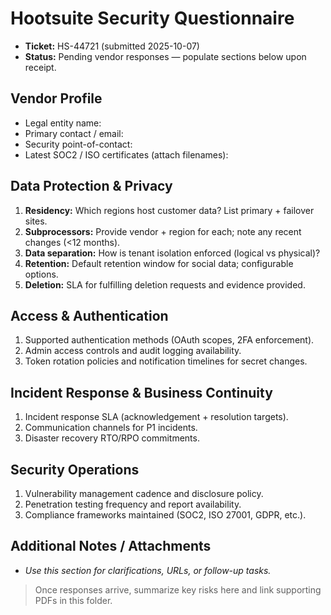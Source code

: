 # Hootsuite Security Questionnaire

- **Ticket:** HS-44721 (submitted 2025-10-07)
- **Status:** Pending vendor responses — populate sections below upon receipt.

## Vendor Profile
- Legal entity name:
- Primary contact / email:
- Security point-of-contact:
- Latest SOC2 / ISO certificates (attach filenames):

## Data Protection & Privacy
1. **Residency:** Which regions host customer data? List primary + failover sites.
2. **Subprocessors:** Provide vendor + region for each; note any recent changes (<12 months).
3. **Data separation:** How is tenant isolation enforced (logical vs physical)?
4. **Retention:** Default retention window for social data; configurable options.
5. **Deletion:** SLA for fulfilling deletion requests and evidence provided.

## Access & Authentication
1. Supported authentication methods (OAuth scopes, 2FA enforcement).
2. Admin access controls and audit logging availability.
3. Token rotation policies and notification timelines for secret changes.

## Incident Response & Business Continuity
1. Incident response SLA (acknowledgement + resolution targets).
2. Communication channels for P1 incidents.
3. Disaster recovery RTO/RPO commitments.

## Security Operations
1. Vulnerability management cadence and disclosure policy.
2. Penetration testing frequency and report availability.
3. Compliance frameworks maintained (SOC2, ISO 27001, GDPR, etc.).

## Additional Notes / Attachments
- _Use this section for clarifications, URLs, or follow-up tasks._

> Once responses arrive, summarize key risks here and link supporting PDFs in this folder.
